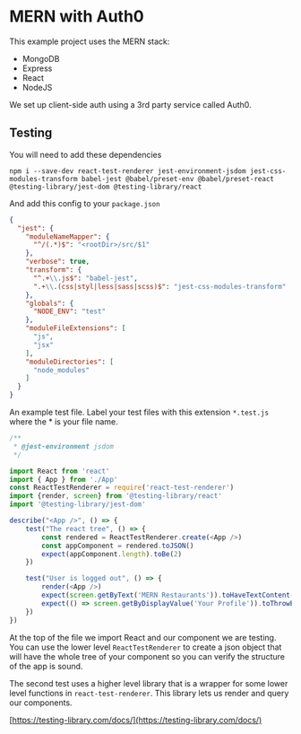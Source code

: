 # MERN with Auth0

This example project uses the MERN stack:

* MongoDB
* Express
* React
* NodeJS

We set up client-side auth using a 3rd party service called Auth0.

## Testing

You will need to add these dependencies

```
npm i --save-dev react-test-renderer jest-environment-jsdom jest-css-modules-transform babel-jest @babel/preset-env @babel/preset-react @testing-library/jest-dom @testing-library/react
```

And add this config to your `package.json`

```json
{
  "jest": {
    "moduleNameMapper": {
      "^/(.*)$": "<rootDir>/src/$1"
    },
    "verbose": true,
    "transform": {
      "^.+\\.js$": "babel-jest",
      ".+\\.(css|styl|less|sass|scss)$": "jest-css-modules-transform"
    },
    "globals": {
      "NODE_ENV": "test"
    },
    "moduleFileExtensions": [
      "js",
      "jsx"
    ],
    "moduleDirectories": [
      "node_modules"
    ]
  }
}
```

An example test file. Label your test files with this extension `*.test.js` where the * is your file name.

```js
/**
 * @jest-environment jsdom
 */

import React from 'react'
import { App } from './App'
const ReactTestRenderer = require('react-test-renderer')
import {render, screen} from '@testing-library/react'
import '@testing-library/jest-dom'

describe("<App />", () => {
    test("The react tree", () => {
        const rendered = ReactTestRenderer.create(<App />)
        const appComponent = rendered.toJSON()
        expect(appComponent.length).toBe(2)
    })

    test("User is logged out", () => {
        render(<App />)
        expect(screen.getByText('MERN Restaurants')).toHaveTextContent('MERN Restaurants')
        expect(() => screen.getByDisplayValue('Your Profile')).toThrowError()
    })
})
```
At the top of the file we import React and our component we are testing. You can use the lower level `ReactTestRenderer` to create a json object that will have the whole tree of your component so you can verify the structure of the app is sound.

The second test uses a higher level library that is a wrapper for some lower level functions in `react-test-renderer`. This library lets us render and query our components.

[https://testing-library.com/docs/](https://testing-library.com/docs/)